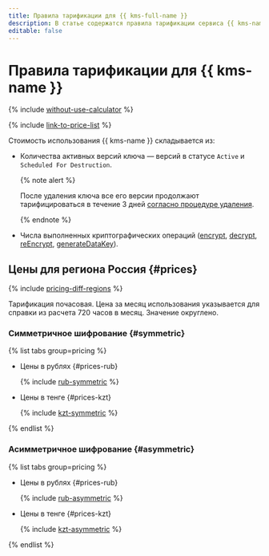 ```yaml
---
title: Правила тарификации для {{ kms-full-name }}
description: В статье содержатся правила тарификации сервиса {{ kms-name }}.
editable: false
---
```


# Правила тарификации для {{ kms-name }}

{% include [without-use-calculator](../_includes/pricing/without-use-calculator.md) %}

{% include [link-to-price-list](../_includes/pricing/link-to-price-list.md) %}

Стоимость использования {{ kms-name }} складывается из:

* Количества активных версий ключа — версий в статусе `Active` и `Scheduled For Destruction`.

  {% note alert %}

  После удаления ключа все его версии продолжают тарифицироваться в течение 3 дней [согласно процедуре удаления](operations/key.md#delete).

  {% endnote %}

* Числа выполненных криптографических операций ([encrypt](api-ref/SymmetricCrypto/encrypt), [decrypt](api-ref/SymmetricCrypto/decrypt), [reEncrypt](api-ref/SymmetricCrypto/reEncrypt), [generateDataKey](api-ref/SymmetricCrypto/generateDataKey)).


## Цены для региона Россия {#prices}



{% include [pricing-diff-regions](../_includes/pricing-diff-regions.md) %}


Тарификация почасовая. Цена за месяц использования указывается для справки из расчета 720 часов в месяц. Значение округлено.

### Симметричное шифрование {#symmetric}


{% list tabs group=pricing %}

- Цены в рублях {#prices-rub}

  {% include [rub-symmetric](../_pricing/kms/rub-symmetric.md) %}

- Цены в тенге {#prices-kzt}

  {% include [kzt-symmetric](../_pricing/kms/kzt-symmetric.md) %}

{% endlist %}




### Асимметричное шифрование {#asymmetric}


{% list tabs group=pricing %}

- Цены в рублях {#prices-rub}

  {% include [rub-asymmetric](../_pricing/kms/rub-asymmetric.md) %}

- Цены в тенге {#prices-kzt}

  {% include [kzt-asymmetric](../_pricing/kms/kzt-asymmetric.md) %}

{% endlist %}



